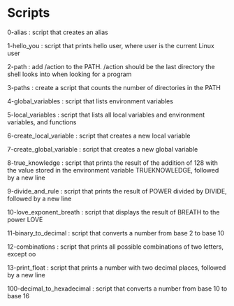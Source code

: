 <h1>Scripts</h1>
<p>0-alias : script that creates an alias<br>
<p>1-hello_you : script that prints hello user, where user is the current Linux user<br>
<p>2-path : add /action to the PATH. /action should be the last directory the shell looks into when looking for a program<br>
<p>3-paths : create a script that counts the number of directories in the PATH<br>
<p>4-global_variables : script that lists environment variables<br>
<p>5-local_variables : script that lists all local variables and environment variables, and functions<br>
<p>6-create_local_variable : script that creates a new local variable<br>
<p>7-create_global_variable : script that creates a new global variable<br>
<p>8-true_knowledge : script that prints the result of the addition of 128 with the value stored in the environment variable TRUEKNOWLEDGE, followed by a new line<br>
<p>9-divide_and_rule : script that prints the result of POWER divided by DIVIDE, followed by a new line<br>
<p>10-love_exponent_breath : script that displays the result of BREATH to the power LOVE<br>
<p>11-binary_to_decimal : script that converts a number from base 2 to base 10<br>
<p>12-combinations : script that prints all possible combinations of two letters, except oo<br>
<p>13-print_float : script that prints a number with two decimal places, followed by a new line<br>
<p>100-decimal_to_hexadecimal : script that converts a number from base 10 to base 16<br>
